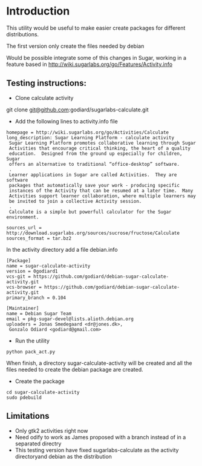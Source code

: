 Introduction
============

This utility would be useful to make easier create packages
for different distributions.

The first version only create the files needed by debian

Would be possible integrate some of this changes in Sugar,
working in a feature based in http://wiki.sugarlabs.org/go/Features/Activity.info

Testing instructions:
--------------------

* Clone calculate activity

git clone git@github.com:godiard/sugarlabs-calculate.git

* Add the following lines to activity.info file

```
homepage = http://wiki.sugarlabs.org/go/Activities/Calculate
long_description: Sugar Learning Platform - calculate activity
 Sugar Learning Platform promotes collaborative learning through Sugar
 Activities that encourage critical thinking, the heart of a quality
 education.  Designed from the ground up especially for children, Sugar
 offers an alternative to traditional “office-desktop” software.
 .
 Learner applications in Sugar are called Activities.  They are software
 packages that automatically save your work - producing specific
 instances of the Activity that can be resumed at a later time.  Many
 Activities support learner collaboration, where multiple learners may
 be invited to join a collective Activity session.
 .
 Calculate is a simple but powerfull calculator for the Sugar environment.

sources_url = http://download.sugarlabs.org/sources/sucrose/fructose/Calculate
sources_format = tar.bz2
```

In the activity directory add a file debian.info

```
[Package]
name = sugar-calculate-activity
version = 0godiard1
vcs-git = https://github.com/godiard/debian-sugar-calculate-activity.git
vcs-browser = https://github.com/godiard/debian-sugar-calculate-activity.git
primary_branch = 0.104

[Maintainer]
name = Debian Sugar Team
email = pkg-sugar-devel@lists.alioth.debian.org
uploaders = Jonas Smedegaard <dr@jones.dk>,
 Gonzalo Odiard <godiard@gmail.com>
```

* Run the utility

```
python pack_act.py
```

When finish, a directory sugar-calculate-activity will be created and all the files needed to create the debian package are created.

* Create the package

```
cd sugar-calculate-activity
sudo pdebuild
```

Limitations
-----------

* Only gtk2 activities right now
* Need odify to work as James proposed with a branch instead of in a separated directry
* This testing version have fixed sugarlabs-calculate as the activity directoryand debian as the distribution
